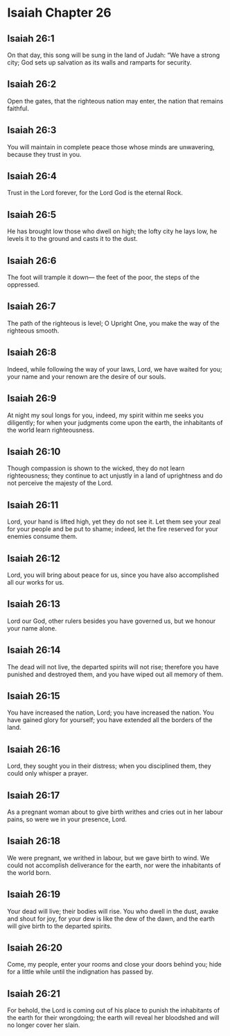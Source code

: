 # Isaiah Chapter 26

## Isaiah 26:1
On that day, this song will be sung in the land of Judah: “We have a strong city; God sets up salvation as its walls and ramparts for security.

## Isaiah 26:2
Open the gates, that the righteous nation may enter, the nation that remains faithful.

## Isaiah 26:3
You will maintain in complete peace those whose minds are unwavering, because they trust in you.

## Isaiah 26:4
Trust in the Lord forever, for the Lord God is the eternal Rock.

## Isaiah 26:5
He has brought low those who dwell on high; the lofty city he lays low, he levels it to the ground and casts it to the dust.

## Isaiah 26:6
The foot will trample it down— the feet of the poor, the steps of the oppressed.

## Isaiah 26:7
The path of the righteous is level; O Upright One, you make the way of the righteous smooth.

## Isaiah 26:8
Indeed, while following the way of your laws, Lord, we have waited for you; your name and your renown are the desire of our souls.

## Isaiah 26:9
At night my soul longs for you, indeed, my spirit within me seeks you diligently; for when your judgments come upon the earth, the inhabitants of the world learn righteousness.

## Isaiah 26:10
Though compassion is shown to the wicked, they do not learn righteousness; they continue to act unjustly in a land of uprightness and do not perceive the majesty of the Lord.

## Isaiah 26:11
Lord, your hand is lifted high, yet they do not see it. Let them see your zeal for your people and be put to shame; indeed, let the fire reserved for your enemies consume them.

## Isaiah 26:12
Lord, you will bring about peace for us, since you have also accomplished all our works for us.

## Isaiah 26:13
Lord our God, other rulers besides you have governed us, but we honour your name alone.

## Isaiah 26:14
The dead will not live, the departed spirits will not rise; therefore you have punished and destroyed them, and you have wiped out all memory of them.

## Isaiah 26:15
You have increased the nation, Lord; you have increased the nation. You have gained glory for yourself; you have extended all the borders of the land.

## Isaiah 26:16
Lord, they sought you in their distress; when you disciplined them, they could only whisper a prayer.

## Isaiah 26:17
As a pregnant woman about to give birth writhes and cries out in her labour pains, so were we in your presence, Lord.

## Isaiah 26:18
We were pregnant, we writhed in labour, but we gave birth to wind. We could not accomplish deliverance for the earth, nor were the inhabitants of the world born.

## Isaiah 26:19
Your dead will live; their bodies will rise. You who dwell in the dust, awake and shout for joy, for your dew is like the dew of the dawn, and the earth will give birth to the departed spirits.

## Isaiah 26:20
Come, my people, enter your rooms and close your doors behind you; hide for a little while until the indignation has passed by.

## Isaiah 26:21
For behold, the Lord is coming out of his place to punish the inhabitants of the earth for their wrongdoing; the earth will reveal her bloodshed and will no longer cover her slain.
